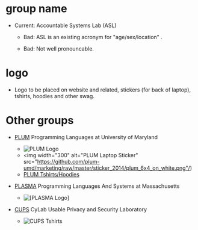 # group name

- Current: Accountable Systems Lab (ASL)

  - Bad: ASL is an existing acronym for "age/sex/location" .

  - Bad: Not well pronouncable.

# logo

- Logo to be placed on website and related, stickers (for back of laptop), tshirts, hoodies and other swag.

# Other groups

- [PLUM](http://www.cs.umd.edu/projects/PL/) Programming Languages at University of Maryland

  - <img width="300" alt="PLUM Logo" src="http://www.cs.umd.edu/projects/PL/images/PLUM.svg"/>
  - <img width="300" alt="PLUM Laptop Sticker" src="https://github.com/plum-umd/marketing/raw/master/sticker_2014/plum_6x4_on_white.png"/)
  - [PLUM Tshirts/Hoodies](https://github.com/plum-umd/marketing/tree/master/hoodie_tshirt_2014)
  
- [PLASMA](https://plasma-umass.org/) Programming Languages And Systems at Massachusetts

  - <img width="300" alt="[PLASMA Logo]" src="https://plasma-umass.org/plasma-globe.png"/>
  
- [CUPS](http://cups.cs.cmu.edu/) CyLab Usable Privacy and Security Laboratory

  - <img width="300" alt="CUPS Tshirts" src="http://cups.cs.cmu.edu/cups-group-april2018.jpg"/>
  


